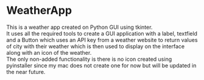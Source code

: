 # WeatherApp
This is a weather app created on Python GUI using tkinter. </br>  It uses all the required tools to create a GUI application with a label, textfield and a Button which uses an API key from a weather website to return values of city with their weather which is then used to display on the interface along with an icon of the weather. </br> The only non-added functionality is there is no icon created using pyinstaller since my mac does not create one for now but will be updated in the near future. 

